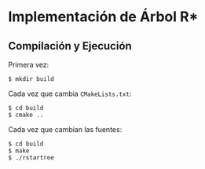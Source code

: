 # Implementación de Árbol R*

## Compilación y Ejecución

Primera vez:
    
    $ mkdir build
    
Cada vez que cambia `CMakeLists.txt`:

    $ cd build
    $ cmake ..
    
Cada vez que cambian las fuentes:
    
    $ cd build
    $ make
    $ ./rstartree
